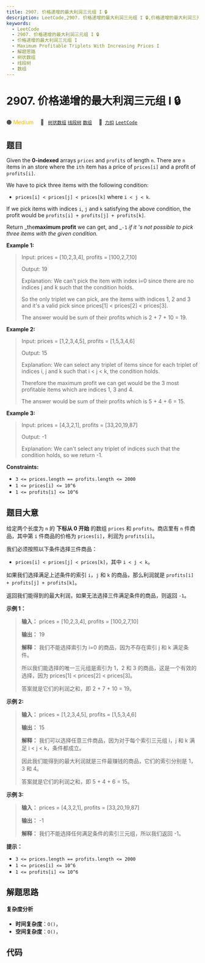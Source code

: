 ```yaml
---
title: 2907. 价格递增的最大利润三元组 I 🔒
description: LeetCode,2907. 价格递增的最大利润三元组 I 🔒,价格递增的最大利润三元组 I,Maximum Profitable Triplets With Increasing Prices I,解题思路,树状数组,线段树,数组
keywords:
  - LeetCode
  - 2907. 价格递增的最大利润三元组 I 🔒
  - 价格递增的最大利润三元组 I
  - Maximum Profitable Triplets With Increasing Prices I
  - 解题思路
  - 树状数组
  - 线段树
  - 数组
---
```


# 2907. 价格递增的最大利润三元组 I 🔒

🟠 <font color=#ffb800>Medium</font>&emsp; 🔖&ensp; [`树状数组`](/tag/binary-indexed-tree.md) [`线段树`](/tag/segment-tree.md) [`数组`](/tag/array.md)&emsp; 🔗&ensp;[`力扣`](https://leetcode.cn/problems/maximum-profitable-triplets-with-increasing-prices-i) [`LeetCode`](https://leetcode.com/problems/maximum-profitable-triplets-with-increasing-prices-i)

## 题目

Given the **0-indexed** arrays `prices` and `profits` of length `n`. There are
`n` items in an store where the `ith` item has a price of `prices[i]` and a
profit of `profits[i]`.

We have to pick three items with the following condition:

  * `prices[i] < prices[j] < prices[k]` where `i < j < k`.

If we pick items with indices `i`, `j` and `k` satisfying the above condition,
the profit would be `profits[i] + profits[j] + profits[k]`.

Return _the**maximum profit** we can get, and _`-1` _if it 's not possible to
pick three items with the given condition._



**Example 1:**

> Input: prices = [10,2,3,4], profits = [100,2,7,10]
> 
> Output: 19
> 
> Explanation: We can't pick the item with index i=0 since there are no indices j and k such that the condition holds.
> 
> So the only triplet we can pick, are the items with indices 1, 2 and 3 and it's a valid pick since prices[1] < prices[2] < prices[3].
> 
> The answer would be sum of their profits which is 2 + 7 + 10 = 19.

**Example 2:**

> Input: prices = [1,2,3,4,5], profits = [1,5,3,4,6]
> 
> Output: 15
> 
> Explanation: We can select any triplet of items since for each triplet of indices i, j and k such that i < j < k, the condition holds.
> 
> Therefore the maximum profit we can get would be the 3 most profitable items which are indices 1, 3 and 4.
> 
> The answer would be sum of their profits which is 5 + 4 + 6 = 15.

**Example 3:**

> Input: prices = [4,3,2,1], profits = [33,20,19,87]
> 
> Output: -1
> 
> Explanation: We can't select any triplet of indices such that the condition holds, so we return -1.

**Constraints:**

  * `3 <= prices.length == profits.length <= 2000`
  * `1 <= prices[i] <= 10^6`
  * `1 <= profits[i] <= 10^6`


## 题目大意

给定两个长度为 `n` 的 **下标从 0 开始**  的数组 `prices` 和 `profits`。商店里有 `n` 件商品，其中第 `i`
件商品的价格为 `prices[i]`，利润为 `profits[i]`。

我们必须按照以下条件选择三件商品：

  * `prices[i] < prices[j] < prices[k]`，其中 `i < j < k`。

如果我们选择满足上述条件的索引 `i`，`j` 和 `k` 的商品，那么利润就是 `profits[i] + profits[j] +
profits[k]`。

返回我们能得到的最大利润，如果无法选择三件满足条件的商品，则返回 `-1`。



**示例 1：**

> 
> 
> 
> 
> 
> **输入：** prices = [10,2,3,4], profits = [100,2,7,10]
> 
> **输出：** 19
> 
> **解释：** 我们不能选择索引为 i=0 的商品，因为不存在索引 j 和 k 满足条件。
> 
> 所以我们能选择的唯一三元组是索引为 1，2 和 3 的商品，这是一个有效的选择，因为 prices[1] < prices[2] < prices[3]。
> 
> 答案就是它们的利润之和，即 2 + 7 + 10 = 19。

**示例 2:**

> 
> 
> 
> 
> 
> **输入：** prices = [1,2,3,4,5], profits = [1,5,3,4,6]
> 
> **输出：** 15
> 
> **解释：** 我们可以选择任意三件商品，因为对于每个索引三元组 i，j 和 k 满足 i < j < k，条件都成立。
> 
> 因此我们能得到的最大利润就是三件最赚钱的商品，它们的索引分别是 1，3 和 4。
> 
> 答案就是它们的利润之和，即 5 + 4 + 6 = 15。

**示例 3:**

> 
> 
> 
> 
> 
> **输入：** prices = [4,3,2,1], profits = [33,20,19,87]
> 
> **输出：** -1
> 
> **解释：** 我们不能选择任何满足条件的索引三元组，所以我们返回 -1。
> 
> 



**提示：**

  * `3 <= prices.length == profits.length <= 2000`
  * `1 <= prices[i] <= 10^6`
  * `1 <= profits[i] <= 10^6`


## 解题思路

#### 复杂度分析

- **时间复杂度**：`O()`，
- **空间复杂度**：`O()`，

## 代码

```javascript

```